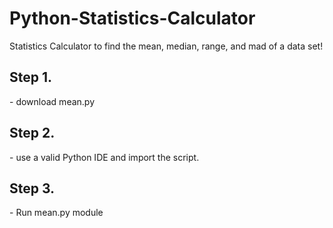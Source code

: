 # Python-Statistics-Calculator

Statistics Calculator to find the mean, median, range, and mad of a data set!

<h2>Step 1.</h1>
- download mean.py

<h2>Step 2.</h1>
- use a valid Python IDE and import the script.

<h2>Step 3.</h1>
- Run mean.py module
